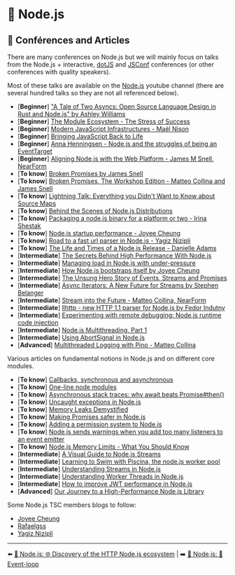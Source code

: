 # 🐢 Node.js

## 📰 Conférences and Articles

There are many conferences on Node.js but we will mainly focus on talks from the Node.js + interactive, [dotJS](https://www.youtube.com/user/dotconferences/playlists) and [JSConf](https://www.youtube.com/channel/UCzoVCacndDCfGDf41P-z0iA) conferences (or other conferences with quality speakers).

Most of these talks are available on the [Node.js](https://www.youtube.com/channel/UCQPYJluYC_sn_Qz_XE-YbTQ) youtube channel (there are several hundred talks so they are not all referenced below).

- [**Beginner**] ["A Tale of Two Asyncs: Open Source Language Design in Rust and Node.js" by Ashley Williams](https://www.youtube.com/watch?v=aGJTXdXQN2o)
- [**Beginner**] [The Module Ecosystem - The Stress of Success](https://www.youtube.com/watch?v=swHbRSzDZxY&feature=emb_logo)
- [**Beginner**] [Modern JavaScript Infrastructures - Maël Nison](https://www.youtube.com/watch?v=F5OjiN9OcdQ&list=PL0CdgOSSGlBalMPxFFycq7OIqQF8cJS28&index=20)
- [**Beginner**] [Bringing JavaScript Back to Life](https://www.youtube.com/watch?v=XQIo9knnb2s)
- [**Beginner**] [Anna Henningsen - Node.js and the struggles of being an EventTarget](https://www.youtube.com/watch?v=SOPC3aLoD4U&list=PL0CdgOSSGlBalMPxFFycq7OIqQF8cJS28&index=10)
- [**Beginner**] [Aligning Node.js with the Web Platform - James M Snell, NearForm](https://www.youtube.com/watch?v=6EDaayYnw6M)
- [**To know**] [Broken Promises by James Snell](https://www.youtube.com/watch?v=XV-u_Ow47s0&feature=emb_logo)
- [**To know**] [Broken Promises, The Workshop Edition - Matteo Collina and James Snell](https://www.youtube.com/watch?v=yRyfr1Qcf34&list=PLyspMSh4XhLP-mqulUMcaqTbLo-ZJxSX5&index=11)
- [**To know**] [Lightning Talk: Everything you Didn't Want to Know about Source Maps](https://www.youtube.com/watch?v=JuKIUYi8-Ec)
- [**To know**] [Behind the Scenes of Node.js Distributions](https://www.youtube.com/watch?v=1nYswjtEUvE&list=PLyspMSh4XhLP-mqulUMcaqTbLo-ZJxSX5&index=13)
- [**To know**] [Packaging a node.js binary for a platform or two - Irina Shestak](https://www.youtube.com/watch?v=1t1VgMaEs0I&list=PL0CdgOSSGlBalMPxFFycq7OIqQF8cJS28&index=21)
- [**To know**] [Node.js startup performance - Joyee Cheung](https://www.youtube.com/watch?v=G36lrPrF09c&list=PL0CdgOSSGlBalMPxFFycq7OIqQF8cJS28&index=18)
- [**To know**] [Road to a fast url parser in Node.js - Yagiz Nizipli](https://www.youtube.com/watch?v=hT25FOx5kNQ)
- [**To know**] [The Life and Times of a Node.js Release - Danielle Adams](https://www.youtube.com/watch?v=OiSBodpU174)
- [**Intermediate**] [The Secrets Behind High Performance With Node.js](https://www.nearform.com/blog/the-secrets-behind-high-performance-with-node-js/)
- [**Intermediate**] [Managing load in Node.js with under-pressure](https://www.nearform.com/blog/managing-load-in-node-js-with-under-pressure/)
- [**Intermediate**] [How Node.js bootstraps itself by Joyee Cheung](https://www.youtube.com/watch?v=bwiLlcGvFEk&list=PLfMzBWSH11xZPfWcC0DqFqKo_reMP58mw&index=52)
- [**Intermediate**] [The Unsung Hero Story of Events, Streams and Promises](https://www.youtube.com/watch?v=qOHgQAV2ydo)
- [**Intermediate**] [Async Iterators: A New Future for Streams by Stephen Belanger](https://www.youtube.com/watch?v=YVdw1MDHVZs&list=PLfMzBWSH11xZPfWcC0DqFqKo_reMP58mw&index=37)
- [**Intermediate**] [Stream into the Future - Matteo Collina, NearForm](https://www.youtube.com/watch?v=dEFdt_6fW-0&feature=emb_logo)
- [**Intermediate**] [llhttp - new HTTP 1.1 parser for Node.js by Fedor Indutny](https://www.youtube.com/watch?v=x3k_5Mi66sY&list=PL37ZVnwpeshHwJPVBqEnZild7QHWhdufu&index=15)
- [**Intermediate**] [Experimenting with remote debugging: Node.js runtime code injection](https://blog.sqreen.com/remote-debugging-nodejs-runtime-code-injection/)
- [**Intermediate**] [Node.js Multithreading, Part 1](https://www.nearform.com/blog/node-js-multithreading-part-1/)
- [**Intermediate**] [Using AbortSignal in Node.js](https://www.nearform.com/blog/using-abortsignal-in-node-js/)
- [**Advanced**] [Multithreaded Logging with Pino - Matteo Collina](https://www.youtube.com/watch?v=vETUVN-KEgc)

Various articles on fundamental notions in Node.js and on different core modules.

- [**To know**] [Callbacks, synchronous and asynchronous](https://blog.ometer.com/2011/07/24/callbacks-synchronous-and-asynchronous/)
- [**To know**] [One-line node modules](https://github.com/sindresorhus/ama/issues/10)
- [**To know**] [Asynchronous stack traces: why await beats Promise#then()](https://mathiasbynens.be/notes/async-stack-traces)
- [**To know**] [Uncaught exceptions in Node.js](https://joyeecheung.github.io/blog/2019/08/25/uncaught-exceptions-in-node-js/)
- [**To know**] [Memory Leaks Demystified](https://nodesource.com/blog/memory-leaks-demystified)
- [**To know**] [Making Promises safer in Node.js](https://www.nearform.com/blog/making-promises-safer-in-node-js/)
- [**To know**] [Adding a permission system to Node.js](https://www.nearform.com/blog/adding-a-permission-system-to-node-js/)
- [**To know**] [Node.js sends warnings when you add too many listeners to an event emitter](https://www.stefanjudis.com/today-i-learned/nodejs-sends-warnings-when-you-add-too-many-listeners-to-an-event-emitter/)
- [**To know**] [Node.js Memory Limits - What You Should Know](https://blog.appsignal.com/2021/12/08/nodejs-memory-limits-what-you-should-know.html)
- [**Intermediate**] [A Visual Guide to Node.js Streams](https://blog.insiderattack.net/a-visual-guide-to-nodejs-streams-9d2d594a9bf5)
- [**Intermediate**] [Learning to Swim with Piscina, the node.js worker pool](https://www.nearform.com/blog/learning-to-swim-with-piscina-the-node-js-worker-pool/)
- [**Intermediate**] [Understanding Streams in Node.js](https://nodesource.com/blog/understanding-streams-in-nodejs)
- [**Intermediate**] [Understanding Worker Threads in Node.js](https://nodesource.com/blog/worker-threads-nodejs)
- [**Intermediate**] [How to improve JWT performance in Node.js](https://www.nearform.com/blog/improve-json-web-tokens-performance-in-node-js/)
- [**Advanced**] [Our Journey to a High-Performance Node.js Library](https://hazelcast.com/blog/our-journey-to-a-high-performance-node-js-library/)

Some Node.js TSC members blogs to follow:

- [Joyee Cheung](https://joyeecheung.github.io/blog/)
- [Rafaelgss](https://blog.rafaelgss.com.br/)
- [Yagiz Nizipli](https://www.yagiz.co/)

---

⬅️ [🐢 Node.js: 🌐 Discovery of the HTTP Node.js ecosystem](./3-node-http-ecosystem.md) |
➡️ [🐢 Node.js: 🎡 Event-loop](./5-event-loop.md)
